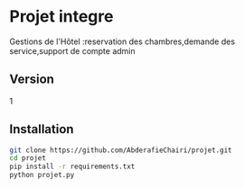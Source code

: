 # Projet integre
Gestions de l'Hôtel :reservation des chambres,demande des service,support de compte admin

## Version 
1

## Installation

```bash
git clone https://github.com/AbderafieChairi/projet.git
cd projet
pip install -r requirements.txt
python projet.py
 ```


